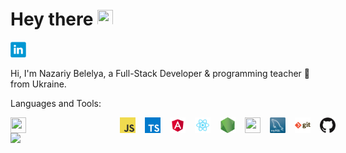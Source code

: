 <h1>Hey there <img style='width: 25px; height: 25px' src='https://camo.githubusercontent.com/d552948e7884c41fde2d32b9221d79f0df2076c7d824aaab954ca93f53d95884/68747470733a2f2f6d656469612e67697068792e636f6d2f6d656469612f6876524a434c467a6361737252346961377a2f67697068792e676966'/> </h1>

<a href='https://www.linkedin.com/in/назарій-белеля-076a63233' target='_blank'> <img style='width: 25px; height: 25px' src='https://raw.githubusercontent.com/feden2906/icons/main/linkedin.png'/> </a>


Hi, I'm Nazariy Belelya, a Full-Stack Developer & programming teacher 🚀 from Ukraine.

Languages and Tools:

<div style='display: flex; align-items: center;'>
<img style='width: 25px; height: 25px; margin-right: 150px;' src='https://camo.githubusercontent.com/4501903913fc289e8f067487f60632bb80745e26b0f073dc84c48cc5dce9bb9c/68747470733a2f2f63646e2e66726565626965737570706c792e636f6d2f6c6f676f732f6c617267652f32782f77656273746f726d2d69636f6e2d6c6f676f2d706e672d7472616e73706172656e742e706e67'/>
<img style='width: 25px; height: 25px; margin-right: 15px;' src='https://raw.githubusercontent.com/github/explore/80688e429a7d4ef2fca1e82350fe8e3517d3494d/topics/javascript/javascript.png'/>
<img style='width: 25px; height: 25px; margin-right: 15px;' src='https://raw.githubusercontent.com/github/explore/80688e429a7d4ef2fca1e82350fe8e3517d3494d/topics/typescript/typescript.png'/>
<img style='width: 25px; height: 25px; margin-right: 15px;' src='https://raw.githubusercontent.com/github/explore/80688e429a7d4ef2fca1e82350fe8e3517d3494d/topics/angular/angular.png'/>
<img style='width: 25px; height: 25px; margin-right: 15px;' src='https://raw.githubusercontent.com/github/explore/80688e429a7d4ef2fca1e82350fe8e3517d3494d/topics/react/react.png'/>
<img style='width: 25px; height: 25px; margin-right: 15px;' src='https://raw.githubusercontent.com/github/explore/80688e429a7d4ef2fca1e82350fe8e3517d3494d/topics/nodejs/nodejs.png'/>
<img style='width: 25px; height: 25px; margin-right: 15px;' src='https://camo.githubusercontent.com/f20a6299ddbc1ca01755fa3fcf605f9695133d872596d0cad3688ab8196eb26f/68747470733a2f2f313030306c6f676f732e6e65742f77702d636f6e74656e742f75706c6f6164732f323032302f30382f4d6f6e676f44422d456d626c656d2e6a7067'/>
<img style='width: 25px; height: 25px; margin-right: 15px;' src='https://raw.githubusercontent.com/feden2906/icons/main/skils/MySQL.png'/>
<img style='width: 25px; height: 25px; margin-right: 15px;' src='https://raw.githubusercontent.com/github/explore/80688e429a7d4ef2fca1e82350fe8e3517d3494d/topics/git/git.png'/>
<img style='width: 25px; height: 25px; margin-right: 15px;' src='https://raw.githubusercontent.com/github/explore/78df643247d429f6cc873026c0622819ad797942/topics/github/github.png'/>
</div>

<img src='https://github-readme-stats.vercel.app/api?username=bellzar7'/>
